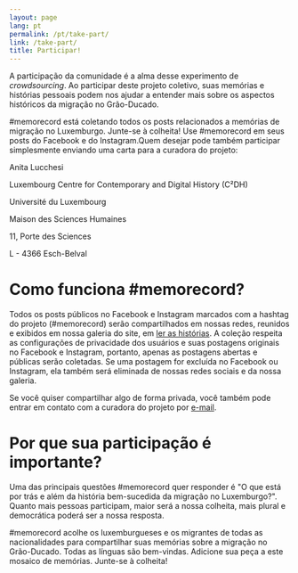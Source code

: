 ```yaml
---
layout: page
lang: pt
permalink: /pt/take-part/
link: /take-part/
title: Participar!
---
```


A participação da comunidade é a alma desse experimento de *crowdsourcing*. Ao participar deste projeto coletivo, suas memórias e histórias pessoais podem nos ajudar a entender mais sobre os aspectos históricos da migração no Grão-Ducado.

#memorecord está coletando todos os posts relacionados a memórias de migração no Luxemburgo. Junte-se à colheita! Use #memorecord em seus posts do Facebook e do Instagram.Quem desejar pode também participar simplesmente enviando uma carta para a curadora do projeto:

Anita Lucchesi

Luxembourg Centre for Contemporary and Digital History (C²DH)

Université du Luxembourg

Maison des Sciences Humaines

11, Porte des Sciences

L - 4366 Esch-Belval

<!-- more -->

# **Como funciona #memorecord?**

Todos os posts públicos no Facebook e Instagram marcados com a hashtag do projeto (#memorecord) serão compartilhados em nossas redes, reunidos e exibidos em nossa galeria do site, em [ler as histórias](https://memorecord.uni.lu/pt/stories/). A coleção respeita as configurações de privacidade dos usuários e suas postagens originais no Facebook e Instagram, portanto, apenas as postagens abertas e públicas serão coletadas. Se uma postagem for excluída no Facebook ou Instagram, ela também será eliminada de nossas redes sociais e da nossa galeria.

Se você quiser compartilhar algo de forma privada, você também pode entrar em contato com a curadora do projeto por [e-mail](mailto:memorecord@uni.lu).

# **Por que sua participação é importante?**

Uma das principais questões #memorecord quer responder é "O que está por trás e além da história bem-sucedida da migração no Luxemburgo?". Quanto mais pessoas participam, maior será a nossa colheita, mais plural e democrática poderá ser a nossa resposta.

#memorecord acolhe os luxemburgueses e os migrantes de todas as nacionalidades para compartilhar suas memórias sobre a migração no Grão-Ducado. Todas as línguas são bem-vindas. Adicione sua peça a este mosaico de memórias. Junte-se à colheita!

